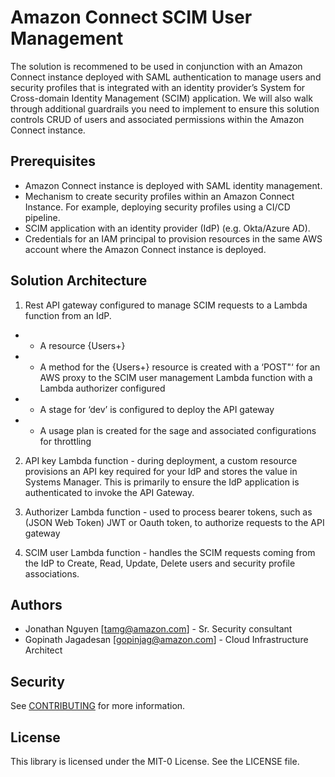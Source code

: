 # Amazon Connect SCIM User Management

The solution is recommened to be used in conjunction with an Amazon Connect instance deployed with SAML authentication to manage users and security profiles that is integrated with an identity provider’s System for Cross-domain Identity Management (SCIM) application. We will also walk through additional guardrails you need to implement to ensure this solution controls CRUD of users and associated permissions within the Amazon Connect instance.

## Prerequisites 

- Amazon Connect instance is deployed with SAML identity management.
- Mechanism to create security profiles within an Amazon Connect Instance. For example, deploying security profiles using a CI/CD pipeline.
- SCIM application with an identity provider (IdP) (e.g. Okta/Azure AD). 
- Credentials for an IAM principal to provision resources in the same AWS account where the Amazon Connect instance is deployed.

## Solution Architecture

1. Rest API gateway configured to manage SCIM requests to a Lambda function from an IdP.
- * A resource {Users+}
- * A method for the {Users+} resource is created with a ‘POST"‘ for an AWS proxy to the SCIM user management Lambda function with a Lambda authorizer configured
- * A stage for ‘dev’ is configured to deploy the API gateway
- * A usage plan is created for the sage and associated configurations for throttling

2. API key Lambda function - during deployment, a custom resource provisions an API key required for your IdP and stores the value in Systems Manager. This is primarily to ensure the IdP application is authenticated to invoke the API Gateway.

3. Authorizer Lambda function - used to process bearer tokens, such as (JSON Web Token) JWT or Oauth token, to authorize requests to the API gateway

4. SCIM user Lambda function - handles the SCIM requests coming from the IdP to Create, Read, Update, Delete users and security profile associations.

## Authors

* Jonathan Nguyen [tamg@amazon.com] - Sr. Security consultant
* Gopinath Jagadesan [gopinjag@amazon.com] - Cloud Infrastructure Architect

## Security

See [CONTRIBUTING](CONTRIBUTING.md#security-issue-notifications) for more information.

## License

This library is licensed under the MIT-0 License. See the LICENSE file.